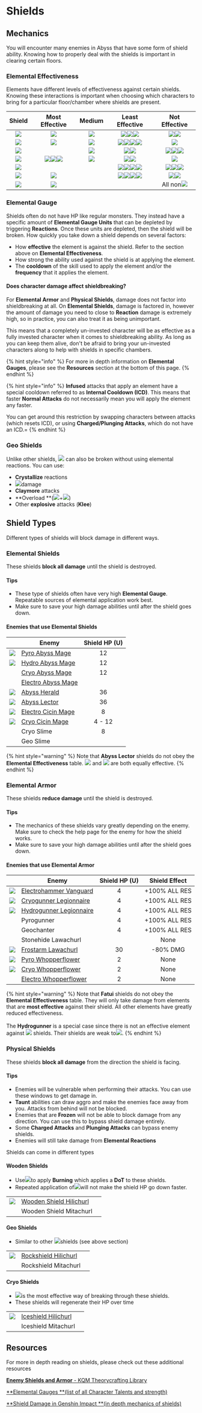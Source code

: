 # Shields

## Mechanics

You will encounter many enemies in Abyss that have some form of shield ability. Knowing how to properly deal with the shields is important in clearing certain floors.

### Elemental Effectiveness

Elements have different levels of effectiveness against certain shields. Knowing these interactions is important when choosing which characters to bring for a particular floor/chamber where shields are present.

|                   Shield                   |                                                      Most Effective                                                     |                   Medium                   |                                                                          Least Effective                                                                         |                                                       Not Effective                                                      |
| :----------------------------------------: | :---------------------------------------------------------------------------------------------------------------------: | :----------------------------------------: | :--------------------------------------------------------------------------------------------------------------------------------------------------------------: | :----------------------------------------------------------------------------------------------------------------------: |
|   ![](../.gitbook/assets/pyro\_small.png)  |                                         ![](../.gitbook/assets/hydro\_small.png)                                        | ![](../.gitbook/assets/electro\_small.png) |                       ![](../.gitbook/assets/cryo\_small.png)![](../.gitbook/assets/anemo\_small.png)![](../.gitbook/assets/geo\_small.png)                      |                     ![](../.gitbook/assets/pyro\_small.png)![](../.gitbook/assets/dendro\_small.png)                     |
|  ![](../.gitbook/assets/hydro\_small.png)  |                                        ![](../.gitbook/assets/dendro\_small.png)                                        |   ![](../.gitbook/assets/cryo\_small.png)  |  ![](../.gitbook/assets/pyro\_small.png)![](../.gitbook/assets/electro\_small.png)![](../.gitbook/assets/anemo\_small.png)![](../.gitbook/assets/geo\_small.png) |                                         ![](../.gitbook/assets/hydro\_small.png)                                         |
|   ![](../.gitbook/assets/cryo\_small.png)  |                        <img src="../.gitbook/assets/pyro_small.png" alt="" data-size="original">                        | ![](../.gitbook/assets/electro\_small.png) |                                          ![](../.gitbook/assets/anemo\_small.png)![](../.gitbook/assets/geo\_small.png)                                          | ![](../.gitbook/assets/hydro\_small.png)![](../.gitbook/assets/cryo\_small.png)![](../.gitbook/assets/dendro\_small.png) |
| ![](../.gitbook/assets/electro\_small.png) | ![](../.gitbook/assets/pyro\_small.png)![](../.gitbook/assets/cryo\_small.png)![](../.gitbook/assets/dendro\_small.png) |  ![](../.gitbook/assets/hydro\_small.png)  |                                          ![](../.gitbook/assets/anemo\_small.png)![](../.gitbook/assets/geo\_small.png)                                          |                                        ![](../.gitbook/assets/electro\_small.png)                                        |
|  ![](../.gitbook/assets/anemo\_small.png)  |                                                                                                                         |                                            | ![](../.gitbook/assets/pyro\_small.png)![](../.gitbook/assets/hydro\_small.png)![](../.gitbook/assets/cryo\_small.png)![](../.gitbook/assets/electro\_small.png) |  ![](../.gitbook/assets/anemo\_small.png)![](../.gitbook/assets/geo\_small.png)![](../.gitbook/assets/dendro\_small.png) |
|   ![](../.gitbook/assets/geo\_small.png)   |                                          ![](../.gitbook/assets/geo\_small.png)                                         |                                            | ![](../.gitbook/assets/pyro\_small.png)![](../.gitbook/assets/hydro\_small.png)![](../.gitbook/assets/cryo\_small.png)![](../.gitbook/assets/electro\_small.png) |                     ![](../.gitbook/assets/anemo\_small.png)![](../.gitbook/assets/dendro\_small.png)                    |
|  ![](../.gitbook/assets/dendro\_small.png) |                                         ![](../.gitbook/assets/pyro\_small.png)                                         |                                            |                                                                                                                                                                  |                                      All non![](../.gitbook/assets/pyro\_small.png)                                      |

### Elemental Gauge

Shields often do not have HP like regular monsters. They instead have a specific amount of **Elemental Gauge Units** that can be depleted by triggering **Reactions**. Once these units are depleted, then the shield will be broken. How quickly you take down a shield depends on several factors:

* How **effective** the element is against the shield. Refer to the section above on **Elemental Effectiveness**.
* How strong the ability used against the shield is at applying the element.
* The **cooldown** of the skill used to apply the element and/or the **frequency** that it applies the element.

#### Does character damage affect shieldbreaking?

For **Elemental Armor** and **Physical Shields**, damage does not factor into shieldbreaking at all. On **Elemental Shields**, damage is factored in, however the amount of damage you need to close to **Reaction** damage is extremely high, so in practice, you can also treat it as being unimportant.

This means that a completely un-invested character will be as effective as a fully invested character when it comes to shieldbreaking ability. As long as you can keep them alive, don't be afraid to bring your un-invested characters along to help with shields in specific chambers.

{% hint style="info" %}
For more in depth information on **Elemental Gauges**, please see the **Resources** section at the bottom of this page.
{% endhint %}

{% hint style="info" %}
**Infused** attacks that apply an element have a special cooldown referred to as **Internal Cooldown (ICD)**. This means that faster **Normal Attacks** do not necessarily mean you will apply the element any faster.

You can get around this restriction by swapping characters between attacks (which resets ICD), or using **Charged/Plunging Attacks**, which do not have an ICD.=
{% endhint %}

### Geo Shields

Unlike other shields, ![](../.gitbook/assets/geo\_small.png) can also be broken without using elemental reactions. You can use:

* **Crystallize** reactions
* ![](../.gitbook/assets/geo\_small.png)damage
* **Claymore** attacks
* \*\*Overload \*\*(![](../.gitbook/assets/pyro\_small.png)+![](../.gitbook/assets/electro\_small.png))
* Other **explosive** attacks (**Klee**)

## Shield Types

Different types of shields will block damage in different ways.

### Elemental Shields

These shields **block all damage** until the shield is destroyed.

#### Tips

* These type of shields often have very high **Elemental Gauge**. Repeatable sources of elemental application work best.
* Make sure to save your high damage abilities until after the shield goes down.

#### Enemies that use Elemental Shields

|                                                 | Enemy                                                               | Shield HP (U) |
| :---------------------------------------------: | ------------------------------------------------------------------- | :-----------: |
|   ![](../.gitbook/assets/abyss-mage-pyro-.jpg)  | [Pyro Abyss Mage](../monsters/abyss-order/pyro-abyss-mage.md)       |       12      |
|  ![](../.gitbook/assets/abyss-mage-hydro-.jpg)  | [Hydro Abyss Mage](../monsters/abyss-order/hydro-abyss-mage.md)     |       12      |
|                                                 | [Cryo Abyss Mage](../monsters/abyss-order/cryo-abyss-mage.md)       |       12      |
|                                                 | [Electro Abyss Mage](../monsters/abyss-order/electro-abyss-mage.md) |               |
|     ![](../.gitbook/assets/abyss-herald.jpg)    | [Abyss Herald](../monsters/abyss-order/abyss-herald.md)             |       36      |
|     ![](../.gitbook/assets/abyss-lector.jpg)    | [Abyss Lector](../monsters/abyss-order/abyss-lector.md)             |       36      |
| ![](../.gitbook/assets/cicin-mage-electro-.jpg) | [Electro Cicin Mage](../monsters/fatui/electro-cicin-mage.md)       |       8       |
|   ![](../.gitbook/assets/cicin-mage-cryo-.jpg)  | [Cryo Cicin Mage](../monsters/fatui/cryo-cicin-mage.md)             |     4 - 12    |
|                                                 | Cryo Slime                                                          |       8       |
|                                                 | Geo Slime                                                           |               |

{% hint style="warning" %}
Note that **Abyss Lector** shields do not obey the **Elemental Effectiveness** table. ![](../.gitbook/assets/cryo\_small.png) and ![](../.gitbook/assets/pyro\_small.png) are both equally effective.
{% endhint %}

### Elemental Armor

These shields **reduce damage** until the shield is destroyed.

#### Tips

* The mechanics of these shields vary greatly depending on the enemy. Make sure to check the help page for the enemy for how the shield works.
* Make sure to save your high damage abilities until after the shield goes down.

#### Enemies that use Elemental Armor

|                                                 | Enemy                                                                         | Shield HP (U) | Shield Effect |
| :---------------------------------------------: | ----------------------------------------------------------------------------- | :-----------: | :-----------: |
| ![](../.gitbook/assets/fatui-electrohammer.jpg) | [Electrohammer Vanguard](../monsters/fatui/electrohammer-vanguard.md)         |       4       | +100% ALL RES |
|   ![](../.gitbook/assets/fatui-cryogunner.jpg)  | [Cryogunner Legionnaire](../monsters/fatui/cryogunner-legionnaire.md)         |       4       | +100% ALL RES |
|  ![](../.gitbook/assets/fatui-hydrogunner.png)  | [Hydrogunner Legionnaire](../monsters/fatui/hydrogunner-legionnaire.md)       |       4       | +100% ALL RES |
|                                                 | Pyrogunner                                                                    |       4       | +100% ALL RES |
|                                                 | Geochanter                                                                    |       4       | +100% ALL RES |
|                                                 | Stonehide Lawachurl                                                           |               |      None     |
| ![](../.gitbook/assets/frostarm\_lawachurl.png) | [Frostarm Lawachurl](../monsters/hilichurls/lawachurls/frostarm-lawachurl.md) |       30      |    -80% DMG   |
| ![](../.gitbook/assets/whopperflower-pyro-.jpg) | [Pyro Whopperflower](../monsters/animals/pyro-whopperflower.md)               |       2       |      None     |
| ![](../.gitbook/assets/whopperflower-cryo-.png) | [Cryo Whopperflower](../monsters/animals/cryo-whopperflower.md)               |       2       |      None     |
|                                                 | [Electro Whopperflower](../monsters/animals/electro-whopperflower.md)         |       2       |      None     |

{% hint style="warning" %}
Note that **Fatui** shields do not obey the **Elemental Effectiveness** table. They will only take damage from elements that are **most effective** against their shield. All other elements have greatly reduced effectiveness.\
\
The **Hydrogunner** is a special case since there is not an effective element against ![](../.gitbook/assets/hydro\_small.png) shields. Their shields are weak to![](../.gitbook/assets/electro\_small.png).
{% endhint %}

### Physical Shields

These shields **block all damage** from the direction the shield is facing.

#### Tips

* Enemies will be vulnerable when performing their attacks. You can use these windows to get damage in.
* **Taunt** abilities can draw aggro and make the enemies face away from you. Attacks from behind will not be blocked.
* Enemies that are **Frozen** will not be able to block damage from any direction. You can use this to bypass shield damage entirely.
* Some **Charged Attacks** and **Plunging Attacks** can bypass enemy shields.
* Enemies will still take damage from **Elemental Reactions**

Shields can come in different types

#### Wooden Shields

* Use![](../.gitbook/assets/pyro\_small.png)to apply **Burning** which applies a **DoT** to these shields.
* Repeated application of![](../.gitbook/assets/pyro\_small.png)will not make the shield HP go down faster.

|                                                     |                                                                         |   |
| :-------------------------------------------------: | ----------------------------------------------------------------------- | - |
| ![](../.gitbook/assets/wooden-shield-hilichurl.jpg) | [Wooden Shield Hilichurl](../monsters/hilichurls/classic-hilichurls.md) |   |
|                                                     | Wooden Shield Mitachurl                                                 |   |

#### Geo Shields

* Similar to other ![](../.gitbook/assets/geo\_small.png)shields (see above section)

|                                                  |                                                                      |   |
| :----------------------------------------------: | -------------------------------------------------------------------- | - |
| ![](../.gitbook/assets/rockshield-hilichurl.jpg) | [Rockshield Hilichurl](../monsters/hilichurls/classic-hilichurls.md) |   |
|                                                  | Rockshield Mitachurl                                                 |   |

#### Cryo Shields

* ![](../.gitbook/assets/pyro\_small.png)is the most effective way of breaking through these shields.
* These shields will regenerate their HP over time

|                                                 |                                                                     |   |
| :---------------------------------------------: | ------------------------------------------------------------------- | - |
| ![](../.gitbook/assets/iceshield-hilichurl.jpg) | [Iceshield Hilichurl](../monsters/hilichurls/classic-hilichurls.md) |   |
|                                                 | Iceshield Mitachurl                                                 |   |

## Resources

For more in depth reading on shields, please check out these additional resources

[**Enemy Shields and Armor** - KQM Theorycrafting Library](https://library.keqingmains.com/mechanics/enemies/enemy-shields-armor)

[\*\*Elemental Gauges \*\*(list of all Character Talents and strength)](https://docs.google.com/spreadsheets/d/1uiJje5yqv7v2UKrWoBAgBMrHrrNemtkooo8JqAGJpP8/edit?usp=sharing)

[\*\*Shield Damage in Genshin Impact \*\*(in depth mechanics of shields)](https://docs.google.com/document/d/1SUc9A7O5C7CX0qYHmCqB44uhpHYY-Txgv6rdibM8Jw4/edit)
